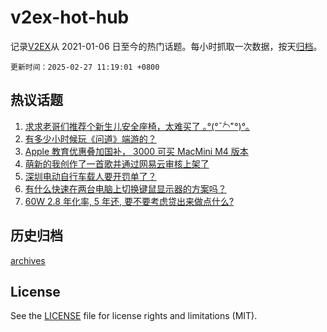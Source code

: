 # v2ex-hot-hub

 记录[V2EX](https://www.v2ex.com/)从 2021-01-06 日至今的热门话题。每小时抓取一次数据，按天[归档](archives)。

`更新时间：2025-02-27 11:19:01 +0800`

## 热议话题

1. [求求老哥们推荐个新生儿安全座椅，太难买了 ｡°(°¯᷄◠¯᷅°)°｡](https://www.v2ex.com/t/1114304)
1. [有多少小时候玩《问道》端游的？](https://www.v2ex.com/t/1114340)
1. [Apple 教育优惠叠加国补， 3000 可买 MacMini M4 版本](https://www.v2ex.com/t/1114363)
1. [萌新的我创作了一首歌并通过网易云审核上架了](https://www.v2ex.com/t/1114302)
1. [深圳电动自行车载人要开罚单了？](https://www.v2ex.com/t/1114494)
1. [有什么快速在两台电脑上切换键鼠显示器的方案吗？](https://www.v2ex.com/t/1114326)
1. [60W 2.8 年化率, 5 年还, 要不要考虑贷出来做点什么?](https://www.v2ex.com/t/1114334)

## 历史归档

[archives](archives)

## License

See the [LICENSE](LICENSE) file for license rights and limitations (MIT).
